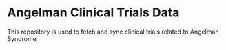 # Angelman Clinical Trials Data

This repository is used to fetch and sync clinical trials related to Angelman Syndrome.
